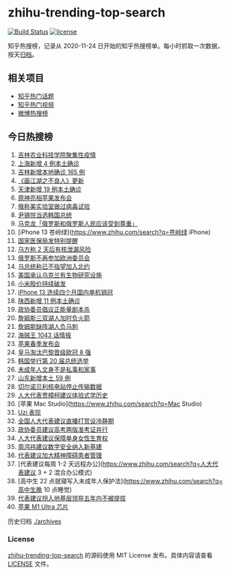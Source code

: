 # zhihu-trending-top-search

[![Build Status](https://github.com/justjavac/zhihu-trending-top-search/workflows/ci/badge.svg?branch=main)](https://github.com/justjavac/zhihu-trending-top-search/actions)
[![license](https://img.shields.io/github/license/justjavac/zhihu-trending-top-search)](https://github.com/justjavac/zhihu-trending-top-search/blob/main/LICENSE)

知乎热搜榜，记录从 2020-11-24 日开始的知乎热搜榜单。每小时抓取一次数据，按天[归档](./archives)。

## 相关项目

- [知乎热门话题](https://github.com/justjavac/zhihu-trending-hot-questions)
- [知乎热门视频](https://github.com/justjavac/zhihu-trending-hot-video)
- [微博热搜榜](https://github.com/justjavac/weibo-trending-hot-search)

## 今日热搜榜

<!-- BEGIN -->
<!-- 最后更新时间 Thu Mar 10 2022 18:15:31 GMT+0800 (China Standard Time) -->

1. [吉林农业科技学院聚集性疫情](https://www.zhihu.com/search?q=吉林农业科技学院疫情)
1. [上海新增 4 例本土确诊](https://www.zhihu.com/search?q=上海疫情)
1. [吉林新增本地确诊 165 例](https://www.zhihu.com/search?q=吉林疫情)
1. [《画江湖之不良人》更新](https://www.zhihu.com/search?q=画江湖之不良人)
1. [天津新增 19 例本土确诊](https://www.zhihu.com/search?q=天津疫情)
1. [原神亮相苹果发布会](https://www.zhihu.com/search?q=原神)
1. [俄称美实验室做过病毒试验](https://www.zhihu.com/search?q=蝙蝠新冠病毒样本试验)
1. [尹锡悦当选韩国总统](https://www.zhihu.com/search?q=尹锡悦)
1. [马克龙「俄罗斯和俄罗斯人民应该受到尊重」](https://www.zhihu.com/search?q=马克龙俄罗斯)
1. [iPhone 13 苍岭绿](https://www.zhihu.com/search?q=苍岭绿 iPhone)
1. [国家医保局发特别提醒](https://www.zhihu.com/search?q=医保停用诈骗短信)
1. [乌方称 2 天后有核泄漏风险](https://www.zhihu.com/search?q=核泄漏风险)
1. [俄罗斯不再参加欧洲委员会](https://www.zhihu.com/search?q=欧洲委员会)
1. [乌总统称已不指望加入北约](https://www.zhihu.com/search?q=俄罗斯乌克兰)
1. [美国承认乌克兰有生物研究设施](https://www.zhihu.com/search?q=乌克兰生物研究设施)
1. [小米股价持续破发](https://www.zhihu.com/search?q=小米)
1. [iPhone 13 连续四个月国内单机销冠](https://www.zhihu.com/search?q=iPhone中国市场)
1. [陕西新增 11 例本土确诊](https://www.zhihu.com/search?q=陕西疫情)
1. [政协委员倡议正能量剧本杀](https://www.zhihu.com/search?q=剧本杀)
1. [詹姆斯三双湖人加时负火箭](https://www.zhihu.com/search?q=湖人)
1. [詹姆斯缺阵湖人负马刺](https://www.zhihu.com/search?q=湖人)
1. [海贼王 1043 话情报](https://www.zhihu.com/search?q=海贼王)
1. [苹果春季发布会](https://www.zhihu.com/search?q=苹果春季发布会)
1. [皇马淘汰巴黎晋级欧冠 8 强](https://www.zhihu.com/search?q=皇马)
1. [韩国举行第 20 届总统选举](https://www.zhihu.com/search?q=韩国总统选举)
1. [未成年人文身不是私事和家事](https://www.zhihu.com/search?q=未成年文身)
1. [山东新增本土 59 例](https://www.zhihu.com/search?q=山东疫情)
1. [切尔诺贝利核电站停止传输数据](https://www.zhihu.com/search?q=切尔诺贝利核电站)
1. [人大代表贾樟柯建议体验式学历史](https://www.zhihu.com/search?q=人大代表贾樟柯)
1. [苹果 Mac Studio](https://www.zhihu.com/search?q=Mac Studio)
1. [Uzi 表现](https://www.zhihu.com/search?q=Uzi)
1. [全国人大代表建议直播打赏设冷静期](https://www.zhihu.com/search?q=直播打赏设冷静期)
1. [政协委员建议高考两版准考证并行](https://www.zhihu.com/search?q=高考纸版电子版准考证并行)
1. [人大代表建议保障单身女性生育权](https://www.zhihu.com/search?q=保障单身女性生育权)
1. [周鸿祎建议数字安全纳入新基建](https://www.zhihu.com/search?q=周鸿祎建议数字安全纳入新基建)
1. [代表建议加大精神障碍患者管理](https://www.zhihu.com/search?q=人大代表建议加大精神障碍患者管理)
1. [代表建议每周 1-2 天远程办公](https://www.zhihu.com/search?q=人大代表建议 3 + 2 混合办公模式)
1. [高中生 22 点就寝写入未成年人保护法](https://www.zhihu.com/search?q=高中生晚 10 点睡觉)
1. [代表建议拐入地基层领导五年内不被提拔](https://www.zhihu.com/search?q=拐入地基层领导五年内不被提拔)
1. [苹果 M1 Ultra 芯片](https://www.zhihu.com/search?q=M1芯片)

<!-- END -->

历史归档 [./archives](./archives)

### License

[zhihu-trending-top-search](https://github.com/justjavac/zhihu-trending-top-search)
的源码使用 MIT License 发布。具体内容请查看 [LICENSE](./LICENSE) 文件。

